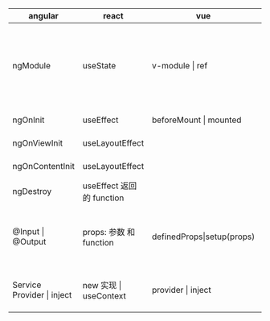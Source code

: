 | angular                    | react                      | vue                        | comment                                                       |
| -------------------------- | -------------------------- | -------------------------- | ------------------------------------------------------------- |
| ngModule                   | useState                   | v-module \| ref            | 值绑定, angular vue 支持双向绑定，react 只能通过 event 来改变 |
| ngOnInit                   | useEffect                  | beforeMount \| mounted     | component init                                                |
| ngOnViewInit               | useLayoutEffect            |                            | component view init                                           |
| ngOnContentInit            | useLayoutEffect            |                            | component content init                                        |
| ngDestroy                  | useEffect 返回 的 function |                            | component destroy                                             |
| @Input \| @Output          | props: 参数 和 function    | definedProps\|setup(props) | father component send value to child or call father function  |
| Service Provider \| inject | new 实现 \| useContext     | provider \| inject         | service or provider, react use function,                      |
